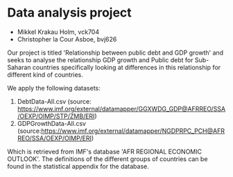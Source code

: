 # Data analysis project

- Mikkel Krakau Holm, vck704
- Christopher la Cour Asboe, bvj626

Our project is titled 'Relationship between public debt and GDP growth' and seeks to analyse the relationship GDP growth and Public debt for Sub-Saharan countries specifically looking at differences in this relationship for different kind of countries. 

We apply the following datasets:

1. DebtData-All.csv  (source: https://www.imf.org/external/datamapper/GGXWDG_GDP@AFRREO/SSA/OEXP/OIMP/STP/ZMB/ERI)
2. GDPGrowthData-All.csv (source:https://www.imf.org/external/datamapper/NGDPRPC_PCH@AFRREO/SSA/OEXP/OIMP/ERI)

Which is retrieved from IMF's database 'AFR REGIONAL ECONOMIC OUTLOOK'. The definitions of the different groups of countries can be found in the statistical appendix for the database. 

